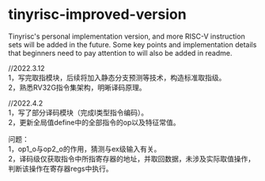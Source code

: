 # tinyrisc-improved-version
Tinyrisc's personal implementation version, and more RISC-V instruction sets will be added in the future. Some key points and implementation details that beginners need to pay attention to will also be added in readme.


//2022.3.12<br>
1，写完取指模块，后续将加入静态分支预测等技术，构造标准取指级。<br>
2，熟悉RV32G指令集架构，明晰译码原理。<br>

//2022.4.2<br>
1，写了部分译码模块（完成I类型指令编码）。<br>
2，更新全局值define中的全部指令的op以及特征常值。<br>

问题：<br>
1，op1_o与op2_o的作用，猜测与ex级输入有关。<br>
2，译码级仅获取指令中所指寄存器的地址，并取回数据，未涉及实际取值操作，判断该操作在寄存器regs中执行。
